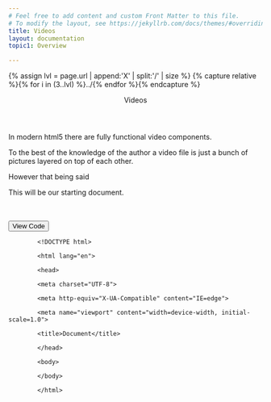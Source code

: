 ```yaml
---
# Feel free to add content and custom Front Matter to this file.
# To modify the layout, see https://jekyllrb.com/docs/themes/#overriding-theme-defaults
title: Videos
layout: documentation
topic1: Overview

---
```

{% assign lvl = page.url | append:'X' | split:'/' | size %}
{% capture relative %}{% for i in (3..lvl) %}../{% endfor %}{% endcapture %}

<section id="Overview" class="main-section">

<header>
  <p>Videos</p>
</header>
<p>In modern html5 there are fully functional video components.</p>
<p>To the best of the knowledge of the author a video file
is just a bunch of pictures layered on top of each other.</p>
<p>However that being said
<p>This will be our starting document. </p>

<br/>
<br/>
<button class="collapsible">View Code</button>
<div class="content">
  <code>
        &lt;!DOCTYPE html&gt;<br/>
        &lt;html lang=&quot;en&quot;&gt;<br/>
        &lt;head&gt;<br />
        &lt;meta charset=&quot;UTF-8&quot;&gt;<br />
        &lt;meta http-equiv=&quot;X-UA-Compatible&quot; content=&quot;IE=edge&quot;&gt;<br />
        &lt;meta name=&quot;viewport&quot; content=&quot;width=device-width, initial-scale=1.0&quot;&gt;<br />
        &lt;title&gt;Document&lt;/title&gt;<br />
        &lt;/head&gt;<br />
        &lt;body&gt;<br />
        &lt;/body&gt;<br />
        &lt;/html&gt;<br />
  </code>
</div>
<br/>
<br/>
</section>
